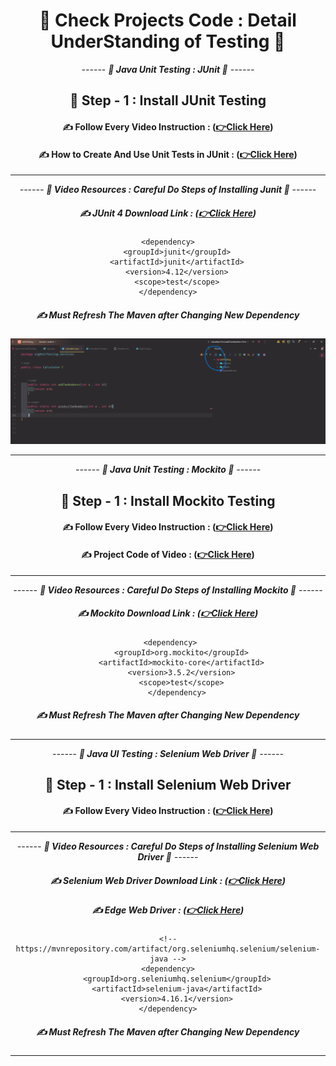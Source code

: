 <div align = "center">

# 🧐 Check Projects Code : Detail UnderStanding of Testing 🧐

*------ **🧠 Java Unit Testing : JUnit  🧠** ------*

## 🌲 Step - 1 : Install JUnit Testing

#### ✍️ Follow Every Video Instruction :  **([👉Click Here](https://youtu.be/sq_pYMepfP0?si=ZNP9loi9CNaiAtvO))**


#### ✍️ How to Create And Use Unit Tests in JUnit :  **([👉Click Here](https://youtu.be/vZm0lHciFsQ?si=YN50wEfrrpJrzAo7))**

<hr>

*------ **🎥 Video Resources : Careful Do Steps of Installing Junit 🎥** ------*

##### ✍️ JUnit 4 Download Link :  **([👉Click Here](https://mvnrepository.com/artifact/junit/junit/4.12))**

```agsl
<dependency>
    <groupId>junit</groupId>
    <artifactId>junit</artifactId>
    <version>4.12</version>
    <scope>test</scope>
</dependency>
```



##### ✍️ Must Refresh The Maven after Changing New Dependency

![](./assets/mavenRefresh.png)

<hr>

</div>


<div align = "center">

*------ **🧠 Java Unit Testing : Mockito   🧠** ------*

## 🌲 Step - 1 : Install Mockito Testing

#### ✍️ Follow Every Video Instruction :  **([👉Click Here](https://youtu.be/aNCPy803rkI?si=vrzZ2F7CjKypoJZ4))**


#### ✍️ Project Code of Video :  **([👉Click Here](https://github.com/TshRahul/mockito-intro/blob/master/src/main/java/Student.java))**

<hr>

*------ **🎥 Video Resources : Careful Do Steps of Installing Mockito 🎥** ------*

##### ✍️ Mockito Download Link :  **([👉Click Here](https://mvnrepository.com/artifact/org.mockito/mockito-core/5.6.0))**

```agsl
 <dependency>
      <groupId>org.mockito</groupId>
      <artifactId>mockito-core</artifactId>
      <version>3.5.2</version>
      <scope>test</scope>
    </dependency>
```



##### ✍️ Must Refresh The Maven after Changing New Dependency

<hr>

</div>

<div align = "center">

*------ **🧠 Java UI Testing : Selenium Web Driver 🧠** ------*

## 🌲 Step - 1 : Install Selenium Web Driver

#### ✍️ Follow Every Video Instruction :  **([👉Click Here](https://youtu.be/dbzc9UbFZt8?si=pMu5CqxxiZfIcuvv))**

<hr>

*------ **🎥 Video Resources : Careful Do Steps of Installing Selenium Web Driver 🎥** ------*

##### ✍️ Selenium Web Driver Download Link :  **([👉Click Here](https://mvnrepository.com/artifact/org.seleniumhq.selenium/selenium-java/4.16.1))**
##### ✍️ Edge Web Driver :  **([👉Click Here](https://developer.microsoft.com/en-us/microsoft-edge/tools/webdriver/?form=MA13LH#downloads))**


```agsl
<!-- https://mvnrepository.com/artifact/org.seleniumhq.selenium/selenium-java -->
<dependency>
    <groupId>org.seleniumhq.selenium</groupId>
    <artifactId>selenium-java</artifactId>
    <version>4.16.1</version>
</dependency>

```



##### ✍️ Must Refresh The Maven after Changing New Dependency


<hr>

</div>